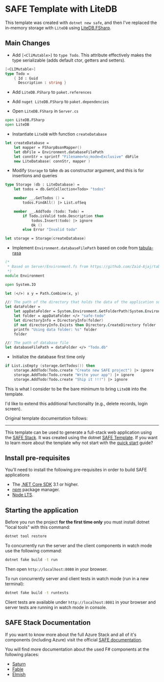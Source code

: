 # SAFE Template with LiteDB

This template was created with `dotnet new safe`, and then I've replaced the in-memory storage with `LiteDB` using [LiteDB.FSharp](https://github.com/Zaid-Ajaj/LiteDB.FSharp).

## Main Changes

- Add `[<CliMutable>]` to `type Todo`. This attribute effectively makes the type serializable (adds default ctor, getters and setters).

```fs
[<CLIMutable>]
type Todo =
    { Id : Guid
      Description : string }
```

- Add `LiteDB.FSharp` to `paket.references`
- Add `nuget LiteDB.FSharp` to `paket.dependencies`

- Open `LiteDB.FSharp` in `Server.cs`

```fs
open LiteDB.FSharp
open LiteDB
```

- Instantiate `LiteDB` with function `createDatabase`

```fs
let createDatabase =
    let mapper = FSharpBsonMapper()
    let dbFile = Environment.databaseFilePath
    let connStr = sprintf "Filename=%s;mode=Exclusive" dbFile
    new LiteDatabase( connStr, mapper )
```

- Modify `Storage` to take `db` as constructor argument, and this is for insertions and queries

```fs
type Storage (db : LiteDatabase) =
    let todos = db.GetCollection<Todo> "todos"

    member __.GetTodos () =
        todos.FindAll() |> List.ofSeq

    member __.AddTodo (todo: Todo) =
        if Todo.isValid todo.Description then
            todos.Insert(todo) |> ignore
            Ok ()
        else Error "Invalid todo"

let storage = Storage(createDatabase)
```

- Implement `Environment.databaseFilePath` based on code from [tabula-rasa](https://github.com/Zaid-Ajaj/tabula-rasa)

```fs
(* 
 * Based on Server/Environment.fs from https://github.com/Zaid-Ajaj/tabula-rasa
 *)
module Environment

open System.IO

let (</>) x y = Path.Combine(x, y)

/// The path of the directory that holds the data of the application such as the database file, the config files and files concerning security keys.
let dataFolder =
    let appDataFolder = System.Environment.GetFolderPath(System.Environment.SpecialFolder.ApplicationData)
    let folder = appDataFolder </> "safe-todo"
    let directoryInfo = DirectoryInfo(folder)
    if not directoryInfo.Exists then Directory.CreateDirectory folder |> ignore
    printfn "Using data folder: %s" folder
    folder

/// The path of database file
let databaseFilePath = dataFolder </> "Todo.db"
```

- Initialize the database first time only
```fs
if List.isEmpty (storage.GetTodos()) then
    storage.AddTodo(Todo.create "Create new SAFE project") |> ignore
    storage.AddTodo(Todo.create "Write your app") |> ignore
    storage.AddTodo(Todo.create "Ship it !!!") |> ignore
```


This is what I consider to be the bare minimum to bring `LiteDB` into the template.

I'd like to extend this additional functionality (e.g., delete records, login screen). 

Original template documentation follows:

----
This template can be used to generate a full-stack web application using the [SAFE Stack](https://safe-stack.github.io/). It was created using the dotnet [SAFE Template](https://safe-stack.github.io/docs/template-overview/). If you want to learn more about the template why not start with the [quick start](https://safe-stack.github.io/docs/quickstart/) guide?

## Install pre-requisites
You'll need to install the following pre-requisites in order to build SAFE applications

* The [.NET Core SDK](https://www.microsoft.com/net/download) 3.1 or higher.
* [npm](https://nodejs.org/en/download/) package manager.
* [Node LTS](https://nodejs.org/en/download/).

## Starting the application
Before you run the project **for the first time only** you must install dotnet "local tools" with this command:

```bash
dotnet tool restore
```

To concurrently run the server and the client components in watch mode use the following command:

```bash
dotnet fake build -t run
```

Then open `http://localhost:8080` in your browser.

To run concurrently server and client tests in watch mode (run in a new terminal):

```bash
dotnet fake build -t runtests
```

Client tests are available under `http://localhost:8081` in your browser and server tests are running in watch mode in console.

## SAFE Stack Documentation
If you want to know more about the full Azure Stack and all of it's components (including Azure) visit the official [SAFE documentation](https://safe-stack.github.io/docs/).

You will find more documentation about the used F# components at the following places:

* [Saturn](https://saturnframework.org/docs/)
* [Fable](https://fable.io/docs/)
* [Elmish](https://elmish.github.io/elmish/)
